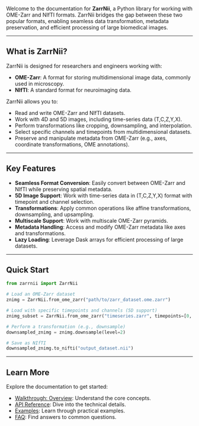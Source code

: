Welcome to the documentation for **ZarrNii**, a Python library for working with OME-Zarr and NIfTI formats. ZarrNii bridges the gap between these two popular formats, enabling seamless data transformation, metadata preservation, and efficient processing of large biomedical images.

---

## What is ZarrNii?

ZarrNii is designed for researchers and engineers working with:

 - **OME-Zarr**: A format for storing multidimensional image data, commonly used in microscopy.
 - **NIfTI**: A standard format for neuroimaging data.

ZarrNii allows you to:

 - Read and write OME-Zarr and NIfTI datasets.
 - Work with 4D and 5D images, including time-series data (T,C,Z,Y,X).
 - Perform transformations like cropping, downsampling, and interpolation.
 - Select specific channels and timepoints from multidimensional datasets.
 - Preserve and manipulate metadata from OME-Zarr (e.g., axes, coordinate transformations, OME annotations).

---

## Key Features

 - **Seamless Format Conversion**: Easily convert between OME-Zarr and NIfTI while preserving spatial metadata.
 - **5D Image Support**: Work with time-series data in (T,C,Z,Y,X) format with timepoint and channel selection.
 - **Transformations**: Apply common operations like affine transformations, downsampling, and upsampling.
 - **Multiscale Support**: Work with multiscale OME-Zarr pyramids.
 - **Metadata Handling**: Access and modify OME-Zarr metadata like axes and transformations.
 - **Lazy Loading**: Leverage Dask arrays for efficient processing of large datasets.

---

## Quick Start

```python
from zarrnii import ZarrNii

# Load an OME-Zarr dataset
znimg = ZarrNii.from_ome_zarr("path/to/zarr_dataset.ome.zarr")

# Load with specific timepoints and channels (5D support)
znimg_subset = ZarrNii.from_ome_zarr("timeseries.zarr", timepoints=[0, 2], channels=[1])

# Perform a transformation (e.g., downsample)
downsampled_znimg = znimg.downsample(level=2)

# Save as NIfTI
downsampled_znimg.to_nifti("output_dataset.nii")
```

---

## Learn More

Explore the documentation to get started:

 - [Walkthrough: Overview](walkthrough/overview.md): Understand the core concepts.
 - [API Reference](reference.md): Dive into the technical details.
 - [Examples](examples/zarr_nifti.md): Learn through practical examples.
 - [FAQ](faq.md): Find answers to common questions.


